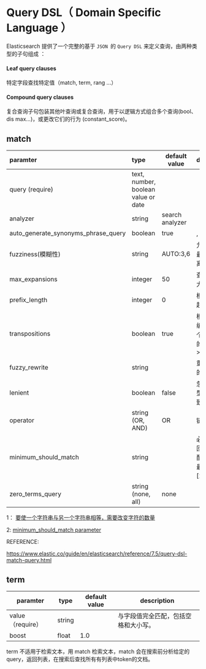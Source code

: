 # Query DSL（ Domain Specific Language ）

 Elasticsearch 提供了一个完整的基于 `JSON `的 `Query DSL` 来定义查询，由两种类型的子句组成 ：

####  **Leaf query clauses** 

特定字段查找特定值（match, term, rang ...）

#### **Compound query clauses** 

复合查询子句包装其他叶查询或复合查询，用于以逻辑方式组合多个查询(bool、dis max...)，或更改它们的行为 (constant_score)。 

## match

| paramter                            | type                                | default value   | description                                    |
| :---------------------------------- | :---------------------------------- | --------------- | :--------------------------------------------- |
| query (require)                     | text, number, boolean value or date |                 |                                                |
| analyzer                            | string                              | search analyzer |                                                |
| auto_generate_synonyms_phrase_query | boolean                             | true            | , 同义词查询                                   |
| fuzziness(模糊性)                   | string                              | AUTO:3,6        | 允许匹配的最大编辑距离*[1]*                    |
| max_expansions                      | integer                             | 50              | 查询扩展最大项数                               |
| prefix_length                       | integer                             | 0               | 模糊匹配的起始字符数                           |
| transpositions                      | boolean                             | true            | 模糊匹配的编辑包括两个相邻字符的交换(ab -> ba) |
| fuzzy_rewrite                       | string                              |                 | 重写 query 的方法                              |
| lenient                             | boolean                             | false           | 忽略数据类型不匹配导致的异常                   |
| operator                            | string (OR, AND)                    | OR              | 链接方式                                       |
| minimum_should_match                | string                              |                 | 必须与要返回的文档匹配的子句的最小数目 [2]。   |
| zero_terms_query                    | string (none, all)                  | none            |                                                |

1： [要使一个字符串与另一个字符串相等，需要改变字符的数量](http://www.elastic.co/guide/en/elasticsearch/reference/7.5/common-options.html#fuzziness)

2:  [minimum_should_match parameter](https://www.elastic.co/guide/en/elasticsearch/reference/7.5/query-dsl-minimum-should-match.html)  

REFERENCE:

 https://www.elastic.co/guide/en/elasticsearch/reference/7.5/query-dsl-match-query.html 



## term

| paramter         | type   | default value | description                          |
| ---------------- | ------ | ------------- | ------------------------------------ |
| value（require） | string |               | 与字段值完全匹配，包括空格和大小写。 |
| boost            | float  | 1.0           |                                      |

term 不适用于检索文本，用 match 检索文本，match 会在搜索前分析给定的query，返回列表，在搜索后查找所有有列表中token的文档。